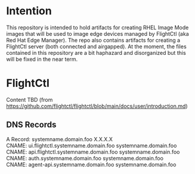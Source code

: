# Intention

This repository is intended to hold artifacts for creating RHEL Image Mode images 
that will be used to image edge devices managed by FlightCtl (aka Red Hat Edge Manager).
The repo also contains artifacts for creating a FlightCtl server (both connected and airgapped).
At the moment, the files contained in this repository are a bit haphazard and disorganized
but this will be fixed in the near term.

# FlightCtl

Content TBD (from https://github.com/flightctl/flightctl/blob/main/docs/user/introduction.md)

## DNS Records

A Record: systemname.domain.foo                 X.X.X.X  
CNAME:    ui.flightctl.systemname.domain.foo    systemname.domain.foo  
CNAME:    api.flightctl.systemname.domain.foo   systemname.domain.foo  
CNAME:    auth.systemname.domain.foo            systemname.domain.foo  
CNAME:    agent-api.systemname.domain.foo       systemname.domain.foo  
